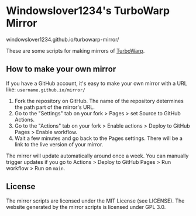 # Windowslover1234's TurboWarp Mirror

windowslover1234.github.io/turbowarp-mirror/

These are some scripts for making mirrors of [TurboWarp](https://turbowarp.org/).

## How to make your own mirror

If you have a GitHub account, it's easy to make your own mirror with a URL like: `username.github.io/mirror/`

1. Fork the repository on GitHub. The name of the repository determines the path part of the mirror's URL.
3. Go to the "Settings" tab on your fork > Pages > set Source to GitHub Actions.
4. Go to the "Actions" tab on your fork > Enable actions > Deploy to GitHub Pages > Enable workflow.
5. Wait a few minutes and go back to the Pages settings. There will be a link to the live version of your mirror.

The mirror will update automatically around once a week. You can manually trigger updates if you go to Actions > Deploy to GitHub Pages > Run workflow > Run on `main`.

## License

The mirror scripts are licensed under the MIT License (see LICENSE). The website generated by the mirror scripts is licensed under GPL 3.0.



